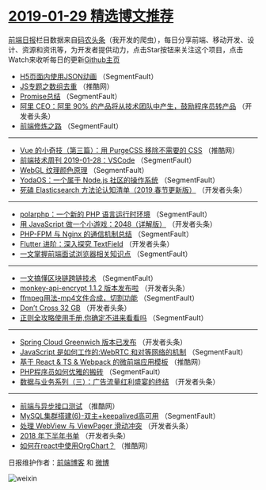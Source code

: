 # [2019-01-29 精选博文推荐](http://hao.caibaojian.com/date/2019/01/29)

[前端日报](http://caibaojian.com/c/news)栏目数据来自[码农头条](http://hao.caibaojian.com/)（我开发的爬虫），每日分享前端、移动开发、设计、资源和资讯等，为开发者提供动力，点击Star按钮来关注这个项目，点击Watch来收听每日的更新[Github主页](https://github.com/kujian/frontendDaily)
* [H5页面内使用JSON动画](http://hao.caibaojian.com/99513.html) （SegmentFault）
* [JS专题之数组去重](http://hao.caibaojian.com/99539.html) （推酷网）
* [Promise总结](http://hao.caibaojian.com/99516.html) （SegmentFault）
* [阿里 CEO：阿里 90% 的产品将从技术团队中产生，鼓励程序员转产品](http://hao.caibaojian.com/99517.html) （开发者头条）
* [前端修炼之路](http://hao.caibaojian.com/99508.html) （SegmentFault）

***
* [Vue 的小奇技（第三篇）：用 PurgeCSS 移除不需要的 CSS](http://hao.caibaojian.com/99541.html) （推酷网）
* [前端技术周刊 2019-01-28：VSCode](http://hao.caibaojian.com/99510.html) （SegmentFault）
* [WebGL 纹理颜色原理](http://hao.caibaojian.com/99511.html) （SegmentFault）
* [YodaOS：一个属于 Node.js 社区的操作系统](http://hao.caibaojian.com/99504.html) （SegmentFault）
* [死磕 Elasticsearch 方法论认知清单（2019 春节更新版）](http://hao.caibaojian.com/99519.html) （开发者头条）

***
* [polarphp：一个新的 PHP 语言运行时环境](http://hao.caibaojian.com/99512.html) （SegmentFault）
* [用 JavaScript 做一个小游戏：2048（详解版）](http://hao.caibaojian.com/99523.html) （开发者头条）
* [PHP-FPM 与 Nginx 的通信机制总结](http://hao.caibaojian.com/99502.html) （SegmentFault）
* [Flutter 进阶：深入探究 TextField](http://hao.caibaojian.com/99524.html) （开发者头条）
* [一文掌握前端面试浏览器相关知识点](http://hao.caibaojian.com/99503.html) （SegmentFault）

***
* [一文搞懂区块链跨链技术](http://hao.caibaojian.com/99514.html) （SegmentFault）
* [monkey-api-encrypt 1.1.2 版本发布啦](http://hao.caibaojian.com/99525.html) （开发者头条）
* [ffmpeg用法-mp4文件合成，切割功能](http://hao.caibaojian.com/99515.html) （SegmentFault）
* [Don’t Cross 32 GB](http://hao.caibaojian.com/99526.html) （开发者头条）
* [正则全攻略使用手册,你确定不进来看看吗](http://hao.caibaojian.com/99505.html) （SegmentFault）

***
* [Spring Cloud Greenwich 版本已发布](http://hao.caibaojian.com/99527.html) （开发者头条）
* [JavaScript 是如何工作的:WebRTC 和对等网络的机制](http://hao.caibaojian.com/99506.html) （SegmentFault）
* [基于 React &amp; TS &amp; Webpack 的微前端应用模板](http://hao.caibaojian.com/99538.html) （推酷网）
* [PHP程序员如何优雅的搬砖](http://hao.caibaojian.com/99507.html) （SegmentFault）
* [数据与业务系列（三）：广告流量红利盛宴的终结](http://hao.caibaojian.com/99518.html) （开发者头条）

***
* [前端与异步接口测试](http://hao.caibaojian.com/99540.html) （推酷网）
* [MySQL集群搭建(6)-双主+keepalived高可用](http://hao.caibaojian.com/99509.html) （SegmentFault）
* [处理 WebView 与 ViewPager 滑动冲突](http://hao.caibaojian.com/99520.html) （开发者头条）
* [2018 年下半年书单](http://hao.caibaojian.com/99521.html) （开发者头条）
* [如何在react中使用OrgChart？](http://hao.caibaojian.com/99542.html) （推酷网）

日报维护作者：[前端博客](http://caibaojian.com/) 和 [微博](http://caibaojian.com/go/weibo)

![weixin](https://user-images.githubusercontent.com/3055447/38468989-651132ac-3b80-11e8-8e6b-15122322a9d7.png)